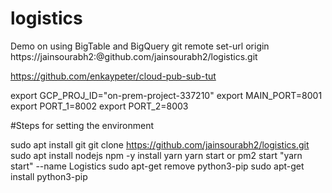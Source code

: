 # logistics
Demo on using BigTable and BigQuery
git remote set-url origin https://jainsourabh2:<MYTOKEN>@github.com/jainsourabh2/logistics.git

https://github.com/enkaypeter/cloud-pub-sub-tut

export GCP_PROJ_ID="on-prem-project-337210"
export MAIN_PORT=8001
export PORT_1=8002
export PORT_2=8003


#Steps for setting the environment

sudo apt install git
git clone https://github.com/jainsourabh2/logistics.git
sudo apt install nodejs npm -y
install yarn
yarn start or pm2 start "yarn start" --name Logistics 
sudo apt-get remove python3-pip
sudo apt-get install python3-pip
